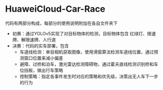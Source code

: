 # HuaweiCloud-Car-Race

代码有两部分构成，每部分的使用说明附加在各自文件夹下
- 初赛：通过YOLOv5实现了对目标物体的检测，目标物体包含 红绿灯、限速牌、解限速牌、人行道
- 决赛：代码的实车部署，包含
  -   车道线检测：单目相机获取图像，使用滑窗算法检测车道线位置，通过预测窗口位置来减小偏差
  -   避障、过桥和泊车，激光雷达检测障碍物，通过霍夫直线检测识别桥和车位挡板，做出行车策略
  -   控制策略：指定各事件发生时对应的策略和优先级，决策出无人车下一步的行为
